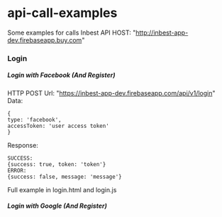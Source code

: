 # api-call-examples
Some examples for calls Inbest API
HOST: "http://inbest-app-dev.firebaseapp.buy.com"
### Login

##### Login with Facebook (And Register)
HTTP POST
Url: "https://inbest-app-dev.firebaseapp.com/api/v1/login"
Data: 
```
{
type: 'facebook',
accessToken: 'user access token'
}
```
Response: 
```
SUCCESS: 
{success: true, token: 'token'}
ERROR: 
{success: false, message: 'message'}
```

Full example in login.html and login.js

##### Login with Google (And Register)
 

